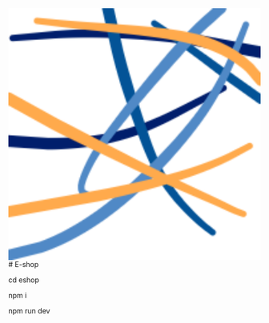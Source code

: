 <img src="./eshop/static/logo.png" width="512" align="center" />
# E-shop

cd eshop

npm i 

npm run dev
